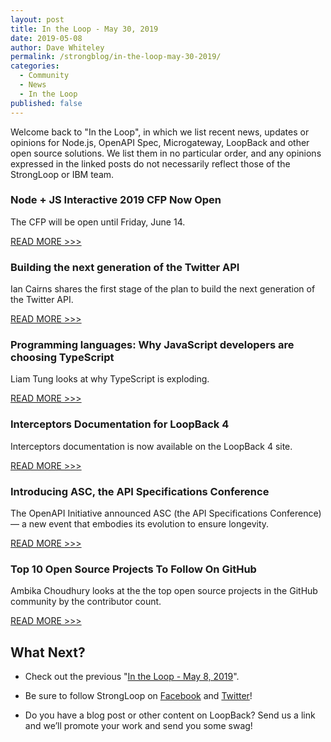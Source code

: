 ```yaml
---
layout: post
title: In the Loop - May 30, 2019
date: 2019-05-08
author: Dave Whiteley
permalink: /strongblog/in-the-loop-may-30-2019/
categories:
  - Community
  - News
  - In the Loop
published: false
---
```


Welcome back to "In the Loop", in which we list recent news, updates or opinions for Node.js, OpenAPI Spec, Microgateway, LoopBack and other open source solutions. We list them in no particular order, and any opinions expressed in the linked posts do not necessarily reflect those of the StrongLoop or IBM team.
<!--more-->

### Node + JS Interactive 2019 CFP Now Open

The CFP will be open until Friday, June 14.

[READ MORE >>>](https://events.linuxfoundation.org/events/nodejs-interactive-2019/)

### Building the next generation of the Twitter API

Ian Cairns shares the first stage of the plan to build the next generation of the Twitter API.  

[READ MORE >>>](https://blog.twitter.com/developer/en_us/topics/tools/2019/building-the-next-generation-of-the-twitter-api.html)

### Programming languages: Why JavaScript developers are choosing TypeScript

Liam Tung looks at why TypeScript is exploding.

[READ MORE >>>](https://www.zdnet.com/article/programming-languages-why-javascript-developers-are-choosing-typescript/)

### Interceptors Documentation for LoopBack 4 

Interceptors documentation is now available on the LoopBack 4 site.

[READ MORE >>>](https://loopback.io/doc/en/lb4/Interceptors.html)

### Introducing ASC, the API Specifications Conference

The OpenAPI Initiative announced ASC (the API Specifications Conference) — a new event that embodies its evolution to ensure longevity. 

[READ MORE >>>](https://www.openapis.org/blog/2019/05/08/introducing-asc-the-api-specifications-conference)

### Top 10 Open Source Projects To Follow On GitHub

Ambika Choudhury looks at the the top open source projects in the GitHub community by the contributor count. 

[READ MORE >>>](https://www.analyticsindiamag.com/top-10-open-source-projects-to-follow-on-github/)

## What Next?

* Check out the previous "[In the Loop - May 8, 2019](https://strongloop.com/strongblog/in-the-loop-may-08-2019/)".

* Be sure to follow StrongLoop on [Facebook](https://www.facebook.com/strongloop/) and [Twitter](https://twitter.com/StrongLoop)!

* Do you have a blog post or other content on LoopBack? Send us a link and we’ll promote your work and send you some swag!
